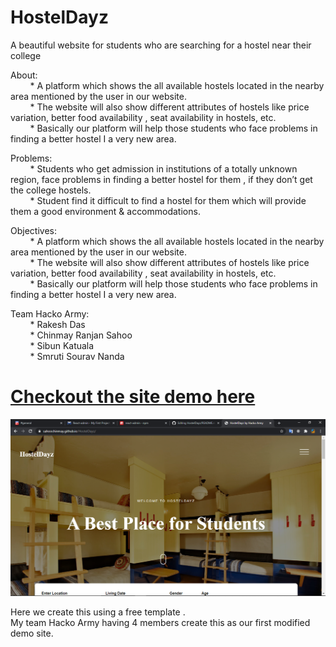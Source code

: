 # HostelDayz
A beautiful website for students who are searching for a hostel near their college


About:<br/>
&nbsp;&nbsp;&nbsp;&nbsp;&nbsp;&nbsp;&nbsp;&nbsp;* A platform which shows the all available hostels located in the nearby area mentioned by the user in our website.<br/>
&nbsp;&nbsp;&nbsp;&nbsp;&nbsp;&nbsp;&nbsp;&nbsp;* The website will also show different attributes of hostels like price variation, better food availability , seat availability in hostels, etc.<br/>
&nbsp;&nbsp;&nbsp;&nbsp;&nbsp;&nbsp;&nbsp;&nbsp;* Basically our platform will help those students who face problems in finding a better hostel I a very new area.<br/>
    
    
Problems:<br/>
&nbsp;&nbsp;&nbsp;&nbsp;&nbsp;&nbsp;&nbsp;&nbsp;* Students who get admission in institutions of a totally unknown region, face problems in finding a better hostel for them , if they don’t get the college hostels.<br/>
&nbsp;&nbsp;&nbsp;&nbsp;&nbsp;&nbsp;&nbsp;&nbsp;* Student find it difficult to find a hostel for them which will provide them a good environment & accommodations.<br/>
    
Objectives:<br/>
&nbsp;&nbsp;&nbsp;&nbsp;&nbsp;&nbsp;&nbsp;&nbsp;* A platform which shows the all available hostels located in the nearby area mentioned by the user in our website.<br/>
&nbsp;&nbsp;&nbsp;&nbsp;&nbsp;&nbsp;&nbsp;&nbsp;* The website will also show different attributes of hostels like price variation, better food availability , seat availability in hostels, etc.<br/>
&nbsp;&nbsp;&nbsp;&nbsp;&nbsp;&nbsp;&nbsp;&nbsp;* Basically our platform will help those students who face problems in finding a better hostel I a very new area.<br/>

Team Hacko Army:<br/>
&nbsp;&nbsp;&nbsp;&nbsp;&nbsp;&nbsp;&nbsp;&nbsp;* Rakesh Das<br/>
&nbsp;&nbsp;&nbsp;&nbsp;&nbsp;&nbsp;&nbsp;&nbsp;* Chinmay Ranjan Sahoo<br/>
&nbsp;&nbsp;&nbsp;&nbsp;&nbsp;&nbsp;&nbsp;&nbsp;* Sibun Katuala<br/>
&nbsp;&nbsp;&nbsp;&nbsp;&nbsp;&nbsp;&nbsp;&nbsp;* Smruti Sourav Nanda<br/>

<h1><a href="https://sahoochinmay.github.io/HostelDayz/"> Checkout the site demo here</a></h1>



<img src="./images/Screenshot (126).png" />


  Here we create this using a free template .<br/>
  My team Hacko Army having 4 members create this as our first modified demo site.
